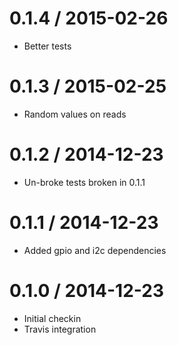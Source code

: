 0.1.4 / 2015-02-26
==================

  * Better tests

0.1.3 / 2015-02-25
==================

  * Random values on reads

0.1.2 / 2014-12-23
==================

  * Un-broke tests broken in 0.1.1

0.1.1 / 2014-12-23
==================

  * Added gpio and i2c dependencies

0.1.0 / 2014-12-23
==================

  * Initial checkin
  * Travis integration
